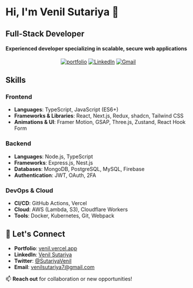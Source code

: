 # Hi, I'm Venil Sutariya 👋

## Full-Stack Developer

#### Experienced developer specializing in scalable, secure web applications
<div align="center">
  
[![portfolio](https://img.shields.io/badge/my_portfolio-000?style=for-the-badge&logo=ko-fi&logoColor=white)](https://venil.vercel.app/)
[![LinkedIn](https://img.shields.io/badge/LinkedIn-%230077B5.svg?style=for-the-badge&logo=LinkedIn&logoColor=white)](https://www.linkedin.com/in/venil-sutariya-a6b27b228/)
[![Gmail](https://img.shields.io/badge/Gmail-D14836?style=for-the-badge&logo=gmail&logoColor=white)](mailto:venilsutariya7@gmail.com)
  
</div>

## Skills

### Frontend
- **Languages**: TypeScript, JavaScript (ES6+)
- **Frameworks & Libraries**: React, Next.js, Redux, shadcn, Tailwind CSS
- **Animations & UI**: Framer Motion, GSAP, Three.js, Zustand, React Hook Form

### Backend
- **Languages**: Node.js, TypeScript
- **Frameworks**: Express.js, Nest.js
- **Databases**: MongoDB, PostgreSQL, MySQL, Firebase
- **Authentication**: JWT, OAuth, 2FA

### DevOps & Cloud
- **CI/CD**: GitHub Actions, Vercel
- **Cloud**: AWS (Lambda, S3), Cloudflare Workers
- **Tools**: Docker, Kubernetes, Git, Webpack



## 🔗 Let's Connect
- **Portfolio**: [venil.vercel.app](https://venil.vercel.app)
- **LinkedIn**: [Venil Sutariya](https://www.linkedin.com/in/venil-sutariya-a6b27b228/)
- **Twitter**: [@SutariyaVenil](https://x.com/SutariyaVenil)
- **Email**: [venilsutariya7@gmail.com](mailto:venilsutariya7@gmail.com)

📫 **Reach out** for collaboration or new opportunities!
